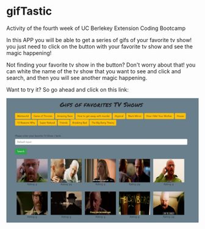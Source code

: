 # gifTastic
Activity of the fourth week of UC Berlekey Extension Coding Bootcamp

In this APP you will be able to get a series of gifs of your favorite tv show! you just need to click on the button with your favorite tv show and see the magic happening!

Not finding your favorite tv show in the button? Don't worry about that! you can white the name of the tv show that you want to see and click and search, and then you will see another magic happening.

Want to try it? So go ahead and click on this link:



![Alt text](/assets/images/screenshot.png?raw=true)
